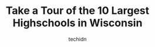 ---
layout: ampstory
image: https://i0.wp.com/paketmu.com/wp-content/uploads/2023/06/jefferson-high-school-0-in-wisconsin-1686367851.jpeg?resize=640,853
author: techidn
featured: false
description: Explore the diverse Highschool scene in Wisconsin, home to an incredible selection of 10 establishments catering to every taste. Whether youre in search of iconic favorites or undiscovered 
title: Take a Tour of the 10 Largest Highschools in Wisconsin
cover:
   title: Take a Tour of the 10 Largest Highschools in Wisconsin
   subtitle: RICKPATE
   background: https://paketmu.com/wp-content/uploads/2023/06/jefferson-high-school-0-in-wisconsin-1686367851.jpeg

pages: 
 - layout: thirds
   top: <h1>#1 Oconomowoc High School</h1>
   bottom: "<p>The tennis courts are wonderful. We played in the night with the lights. A few of them were out though but it was good enough. The best news is that I got to share the go</p>"
   background: https://paketmu.com/wp-content/uploads/2023/06/jefferson-high-school-1-in-wisconsin-1686367852.jpeg
   backgroundblur: true
 - layout: thirds
   top: <h1>#2 Bay View High School</h1>
   bottom: "<p>I went to high school here and live in the neighborhood. It is a good school with a lot of valuable programs. Some students as in any high school do cause problems for th</p>"
   background: https://paketmu.com/wp-content/uploads/2023/06/jefferson-high-school-2-in-wisconsin-1686367853.jpeg
   cta:
      link: https://paketmu.com/take-a-tour-of-the-10-largest-highschools-in-wisconsin/
      text: Take a Tour of the 10 Largest Highschools in Wisconsin
 - layout: thirds
   top: <h1>#3 Menasha High School</h1>
   bottom: "<p>My experience with Menasha High School has been great! I work for a local assisted living and we have teamed up with the shop teacher to bring residents there twice a mon</p>"
   background: https://paketmu.com/wp-content/uploads/2023/06/jefferson-high-school-3-in-wisconsin-1686367853.jpeg
   cta:
      link: https://paketmu.com/take-a-tour-of-the-10-largest-highschools-in-wisconsin/
      text: Take a Tour of the 10 Largest Highschools in Wisconsin
 - layout: thirds
   top: <h1>#4 Wisconsin Lutheran High School</h1>
   bottom: "<p>330 Glenview Ave, Milwaukee, WI 53213, United States</p>"
   background: https://images.unsplash.com/photo-1533735380053-eb8d0759b24a?ixlib=rb-4.0.3&ixid=MnwxMjA3fDB8MHxwaG90by1wYWdlfHx8fGVufDB8fHx8&auto=format&fit=crop&w=640&h=853&q=80
   cta:
      link: https://paketmu.com/take-a-tour-of-the-10-largest-highschools-in-wisconsin/
      text: Take a Tour of the 10 Largest Highschools in Wisconsin
 - layout: thirds
   top: <h1>#5 Brookfield East High School</h1>
   bottom: "<p>3305 Lilly Rd, Brookfield, WI 53005, United States</p>"
   background: https://images.unsplash.com/photo-1615749413727-825b59a857b5?ixlib=rb-4.0.3&ixid=MnwxMjA3fDB8MHxwaG90by1wYWdlfHx8fGVufDB8fHx8&auto=format&fit=crop&w=640&h=853&q=80
   cta:
      link: https://paketmu.com/take-a-tour-of-the-10-largest-highschools-in-wisconsin/
      text: Take a Tour of the 10 Largest Highschools in Wisconsin
 - layout: thirds
   top: <h1>#6 Madison East High School</h1>
   bottom: "<p>2222 E Washington Ave, Madison, WI 53704, United States</p>"
   background: https://images.unsplash.com/photo-1527067829737-402993088e6b?ixlib=rb-4.0.3&ixid=MnwxMjA3fDB8MHxwaG90by1wYWdlfHx8fGVufDB8fHx8&auto=format&fit=crop&w=640&h=853&q=80
   cta:
      link: https://paketmu.com/take-a-tour-of-the-10-largest-highschools-in-wisconsin/
      text: Take a Tour of the 10 Largest Highschools in Wisconsin
 - layout: thirds
   top: <h1>#7 Wisconsin Dells High School</h1>
   bottom: "<p>1501 Brew Farm Road, Wisconsin Dells, WI 53965, United States</p>"
   background: https://images.unsplash.com/photo-1462556791646-c201b8241a94?ixlib=rb-4.0.3&ixid=MnwxMjA3fDB8MHxwaG90by1wYWdlfHx8fGVufDB8fHx8&auto=format&fit=crop&w=640&h=853&q=80
   cta:
      link: https://paketmu.com/take-a-tour-of-the-10-largest-highschools-in-wisconsin/
      text: Take a Tour of the 10 Largest Highschools in Wisconsin
 - layout: thirds
   middle: Continue reading...
   background: https://images.unsplash.com/photo-1541356665065-22676f35dd40?ixlib=rb-4.0.3&ixid=MnwxMjA3fDB8MHxwaG90by1wYWdlfHx8fGVufDB8fHx8&auto=format&fit=crop&w=640&h=853&q=80
   cta:
      link: https://paketmu.com/take-a-tour-of-the-10-largest-highschools-in-wisconsin/
      text: Take a Tour of the 10 Largest Highschools in Wisconsin
      
---
